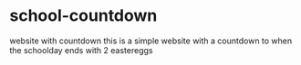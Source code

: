 # school-countdown
website with countdown
this is a simple website with a countdown to when the schoolday ends with 2 eastereggs
